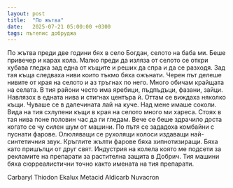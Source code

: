 ```yaml
---
layout: post
title:  "По жътва"
date:   2025-07-21 05:00:00 +0300
tags: пътепис добруджа
---
```

По жътва преди две години бях в село Богдан, селото на баба ми. Беше привечер и карах кола. 
Малко преди да изляза от селото се откри хубава гледка зад една от къщите и реших да спра и да се разходя. 
Зад тая къща следваха ниви които тъкмо бяха ожънати. 
Черен път делеше нивите от края на селото и аз тръгнах по него. 
Много обичам крайщата на селата. В тия райони често има яребици, пъдпъдъци, фазани, зайци. 
Навлязох в едната нива и стигнах центъра й. Оттам се виждаха няколко къщи. 
Чуваше се в далечината лай на куче. Над мене имаше соколи. 
Вида на тия схлупени къщи в края на селото много ми хареса. 
Стоях в тая нива поне половин час да ги гледам. Вече се беше здрачило доста когато се чу силен шум от машини. 
По пътя се зададоха комбайни с пуснати фарове. Олюляващи се рухолящи колоси издаващи най-синтетичния звук. 
Кръглите жълти фарове бяха хипнотизиращи. Бяха като пришълци от друг свят. 
Индустрия на колела която ме подсети за рекламите на препарати за растителна защита в Добрич. 
Тия машини бяха сюрреалистични точно както имената на тия препарати.

Carbaryl
Thiodon
Ekalux
Metacid
Aldicarb
Nuvacron